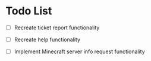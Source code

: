 # Todo List

- [ ] Recreate ticket report functionality
- [ ] Recreate help functionality
- [ ] Implement Minecraft server info request functionality
  